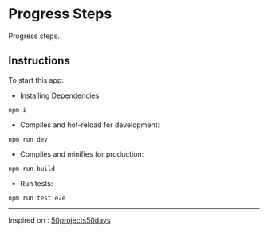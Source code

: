 # Progress Steps

Progress steps.

## Instructions

To start this app:

- Installing Dependencies:

```
npm i
```

- Compiles and hot-reload for development:

```
npm run dev
```

- Compiles and minifies for production:

```
npm run build
```

- Run tests:

```
npm run test:e2e
```

---

Inspired on : [50projects50days](https://github.com/bradtraversy/50projects50days/tree/master/progress-steps)
